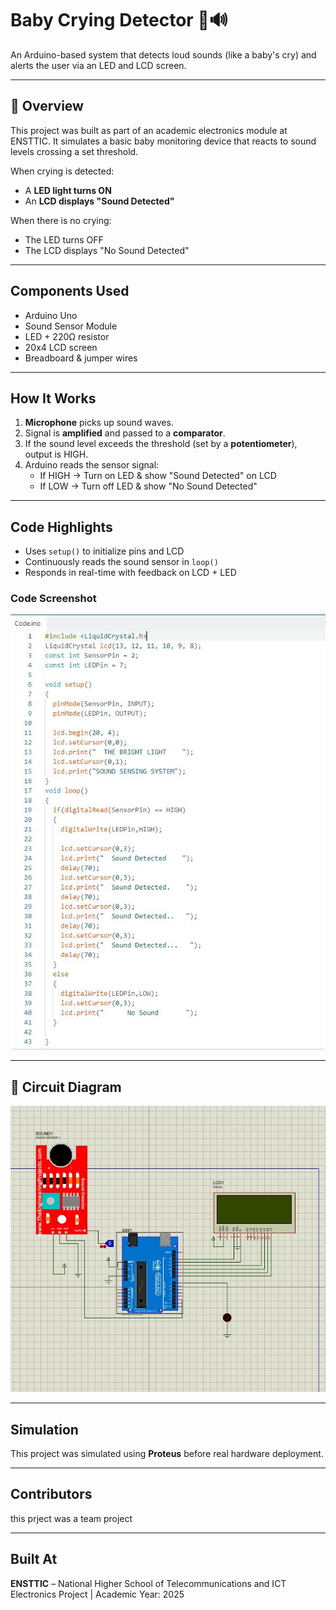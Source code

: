 # Baby Crying Detector 👶🔊

An Arduino-based system that detects loud sounds (like a baby's cry) and alerts the user via an LED and LCD screen.

---

## 📌 Overview

This project was built as part of an academic electronics module at ENSTTIC. It simulates a basic baby monitoring device that reacts to sound levels crossing a set threshold.

When crying is detected:
- A **LED light turns ON**
- An **LCD displays "Sound Detected"**

When there is no crying:
- The LED turns OFF
- The LCD displays "No Sound Detected"

---

##  Components Used

- Arduino Uno
- Sound Sensor Module
- LED + 220Ω resistor
- 20x4 LCD screen
- Breadboard & jumper wires

---

##  How It Works

1. **Microphone** picks up sound waves.
2. Signal is **amplified** and passed to a **comparator**.
3. If the sound level exceeds the threshold (set by a **potentiometer**), output is HIGH.
4. Arduino reads the sensor signal:
   - If HIGH → Turn on LED & show "Sound Detected" on LCD
   - If LOW → Turn off LED & show "No Sound Detected"

---

##  Code Highlights

- Uses `setup()` to initialize pins and LCD
- Continuously reads the sound sensor in `loop()`
- Responds in real-time with feedback on LCD + LED

###  Code Screenshot
![Code Screenshot](code.jpg)

---

## 🔧 Circuit Diagram

![Circuit Diagram](circuit.jpg)

---

##  Simulation

This project was simulated using **Proteus** before real hardware deployment.

---

##  Contributors

this prject was a team project 

---

##  Built At

**ENSTTIC** – National Higher School of Telecommunications and ICT  
Electronics Project | Academic Year: 2025
